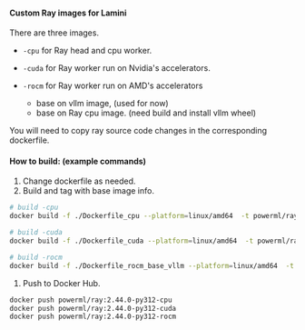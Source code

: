 #### Custom Ray images for Lamini

There are three images.

- `-cpu` for Ray head and cpu worker.
- `-cuda` for Ray worker run on Nvidia's accelerators.

- `-rocm` for Ray worker run on AMD's accelerators
  - base on vllm image, (used for now)
  - base on Ray cpu image. (need build and install vllm wheel)

You will need to copy ray source code changes in the corresponding dockerfile.

#### How to build: (example commands)

1. Change dockerfile as needed.
1. Build and tag with base image info.

``` sh
# build -cpu
docker build -f ./Dockerfile_cpu --platform=linux/amd64  -t powerml/ray:2.44.0-py312-cpu .

# build -cuda
docker build -f ./Dockerfile_cuda --platform=linux/amd64  -t powerml/ray:2.44.0-py312-cuda .

# build -rocm
docker build -f ./Dockerfile_rocm_base_vllm --platform=linux/amd64  -t powerml/ray:2.44.0-py312-rocm .
```

1. Push to Docker Hub.

``` sh
docker push powerml/ray:2.44.0-py312-cpu
docker push powerml/ray:2.44.0-py312-cuda
docker push powerml/ray:2.44.0-py312-rocm
```

